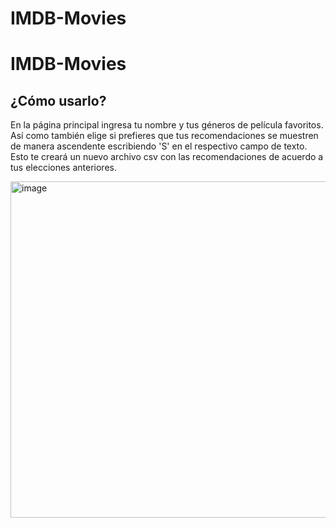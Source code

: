 # IMDB-Movies
# IMDB-Movies
## ¿Cómo usarlo?
En la página principal ingresa tu nombre y tus géneros de película favoritos. Así como también elige si prefieres que tus recomendaciones se muestren de manera ascendente escribiendo 'S' en el respectivo campo de texto.
Esto te creará un nuevo archivo csv con las recomendaciones de acuerdo a tus elecciones anteriores.

<img width="538" alt="image" src="https://user-images.githubusercontent.com/78941700/174422080-4adc019d-68d2-434e-9b70-747ba1714c05.png">
